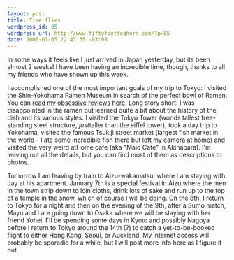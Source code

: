 ```yaml
--- 
layout: post
title: Time flies
wordpress_id: 85
wordpress_url: http://www.fiftyfootfoghorn.com/?p=85
date: 2006-01-05 22:43:35 -03:00
---
```

In some ways it feels like I just arrived in Japan yesterday, but its been almost 2 weeks! I have been having an incredible time, though, thanks to all my friends who have shown up this week.

I accomplished one of the most important goals of my trip to Tokyo: I visited the Shin-Yokohama Ramen Museum in search of the perfect bowl of Ramen. You can <a href="http://flickr.com/photos/fiftyfeet/82492945/in/photostream/">read my obsessive reviews here</a>. Long story short: I was disappointed in the ramen but learned quite a bit about the history of the dish and its various styles. I visited the Tokyo Tower (worlds tallest free-standing steel structure, <em>just</em>taller than the eiffel tower), took a day trip to Yokohama, visited the famous Tsukiji street market (largest fish market in the world - I ate some incredible fish there but left my camera at home) and visited the very weird atHome cafe (aka "Maid Cafe" in Akihabara). I'm leaving out all the details, but you can find most of them as descriptions to photos.

Tomorrow I am leaving by train to Aizu-wakamatsu, where I am staying with Jay at his apartment. January 7th is a special festival in Aizu where the men in the town strip down to loin cloths, drink lots of sake and run up to the top of a temple in the snow, which of course I will be doing. On the 8th, I return to Tokyo for a night and then on the evening of the 9th, after a Sumo match, Mayu and I are going down to Osaka where we will be staying with her friend Yohei. I'll be spending some days in Kyoto and possibly Nagoya before I return to Tokyo around the 14th (?) to catch a yet-to-be-booked flight to either Hong Kong, Seoul, or Auckland. My internet access will probably be sporadic for a while, but I will post more info here as I figure it out.
